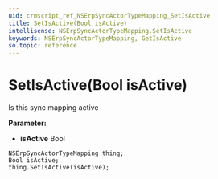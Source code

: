 ```yaml
---
uid: crmscript_ref_NSErpSyncActorTypeMapping_SetIsActive
title: SetIsActive(Bool isActive)
intellisense: NSErpSyncActorTypeMapping.SetIsActive
keywords: NSErpSyncActorTypeMapping, GetIsActive
so.topic: reference
---
```


# SetIsActive(Bool isActive)

Is this sync mapping active

**Parameter:** 
 - **isActive** Bool

```crmscript
NSErpSyncActorTypeMapping thing;
Bool isActive;
thing.SetIsActive(isActive);
```


